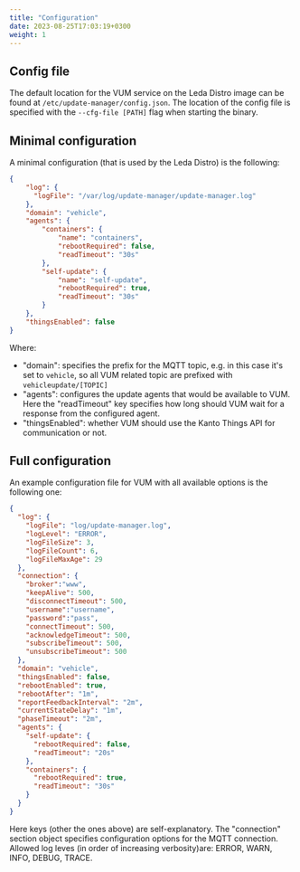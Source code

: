 ```yaml
---
title: "Configuration"
date: 2023-08-25T17:03:19+0300
weight: 1
---
```


## Config file

The default location for the VUM service on the Leda Distro image can be found at `/etc/update-manager/config.json`.
The location of the config file is specified with the `--cfg-file [PATH]` flag when starting the binary.

## Minimal configuration

A minimal configuration (that is used by the Leda Distro) is the following:

```json
{
    "log": {
      "logFile": "/var/log/update-manager/update-manager.log"
    },
    "domain": "vehicle",
    "agents": {
        "containers": {
            "name": "containers",
            "rebootRequired": false,
            "readTimeout": "30s"
        },
        "self-update": {
            "name": "self-update",
            "rebootRequired": true,
            "readTimeout": "30s"
        }
    },
    "thingsEnabled": false
}
```

Where:

- "domain": specifies the prefix for the MQTT topic, e.g. in this case it's set to `vehicle`, so all VUM related topic are prefixed with `vehicleupdate/[TOPIC]`
- "agents": configures the update agents that would be available to VUM. Here the "readTimeout" key specifies how long should VUM wait for a response from the configured agent.
- "thingsEnabled": whether VUM should use the Kanto Things API for communication or not.

## Full configuration

An example configuration file for VUM with all available options is the following one:

```json
{
  "log": {
    "logFile": "log/update-manager.log",
    "logLevel": "ERROR",
    "logFileSize": 3,
    "logFileCount": 6,
    "logFileMaxAge": 29
  },
  "connection": {
    "broker":"www",
    "keepAlive": 500,
    "disconnectTimeout": 500,
    "username":"username",
    "password":"pass",
    "connectTimeout": 500,
    "acknowledgeTimeout": 500,
    "subscribeTimeout": 500,
    "unsubscribeTimeout": 500
  },
  "domain": "vehicle",
  "thingsEnabled": false,
  "rebootEnabled": true,
  "rebootAfter": "1m",
  "reportFeedbackInterval": "2m",
  "currentStateDelay": "1m",
  "phaseTimeout": "2m",
  "agents": {
    "self-update": {
      "rebootRequired": false,
      "readTimeout": "20s"
    },
    "containers": {
      "rebootRequired": true,
      "readTimeout": "30s"
    }
  }
}
```

Here keys (other the ones above) are self-explanatory. The "connection" section object specifies configuration options for the MQTT connection.
Allowed log leves (in order of increasing verbosity)are: ERROR, WARN, INFO, DEBUG, TRACE.
